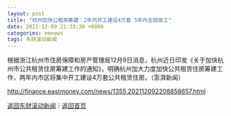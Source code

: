 ```yaml
---
layout: post
title: "杭州加快公租房筹建：2年内开工建设4万套 5年内全部竣工"
date: 2021-12-09 21:33:30 +0800
categories: emnews
tags: 东财滚动新闻
---
```


根据浙江杭州市住房保障和房产管理局12月9日消息，杭州近日印发《关于加快杭州市公共租赁住房筹建工作的通知》，明确杭州加大力度加快公共租赁住房筹建工作，两年内市区将集中开工建设4万套公共租赁住房。（澎湃新闻）

<http://finance.eastmoney.com/news/1355,202112092208858657.html>

[返回东财滚动新闻](//finews.withounder.com/emnews/)｜[返回首页](//finews.withounder.com/)